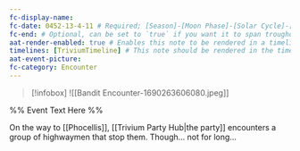 ```yaml
---
fc-display-name: 
fc-date: 0452-13-4-11 # Required; [Season]-[Moon Phase]-[Solar Cycle]-[Hour]
fc-end: # Optional, can be set to `true` if you want it to span troughout the entire timeline 
aat-render-enabled: true # Enables this note to be rendered in a timeline
timelines: [TriviumTimeline] # This note should be rendered in the timeline with the name "timeline" or "event"
aat-event-picture: 
fc-category: Encounter
---
```


> [!infobox]
>![[Bandit Encounter-1690263606080.jpeg]]


%% Event Text Here %%

On the way to [[Phocellis]], [[Trivium Party Hub|the party]] encounters a group of highwaymen that stop them. Though... not for long...
